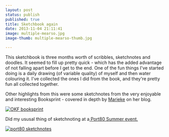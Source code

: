 ```yaml
---
layout: post
status: publish
published: true
title: Sketchbook again
date: 2013-11-04 21:11:41
image: multiple-mearso.jpg
image-thumb: multiple-mearso-thumb.jpg

---
```

This sketchbook is three months worth of scribbles, sketchnotes and doodles. It seemed to fill up pretty quick - which has the added advantage of not falling apart before I get to the end. One of the fun things I've started doing is a daily drawing (of variable quality) of myself and then water colouring it. I've collected the ones I did from the book, and they're pretty fun all collected together.

Other highlights from this were some sketchnotes from the very enjoyable and interesting Booksprint - covered in depth by <a href="http://remoteworker.wordpress.com/2013/09/09/booksprinting/">Marieke</a> on her blog.

<a href="http://mearso.com/wp-content/uploads/2013/11/okf-booksprint-intro.png"><img src="{{ site.baseurl }}/images/OKFBooksprint/intro.gif" alt="OKF booksprint"></a>



Did my ususal thing of sketchnoting at a<a href="http://port80events.co.uk/event/summer-localhost/">
Port80 Summer event.</a>

<a href="http://mearso.com/wp-content/uploads/2013/11/port80-summer-2013-3.jpg"><img src="{{ site.baseurl }}/images/port80localhost/brandnatter.gif" alt="port80 sketchnotes"></a>
